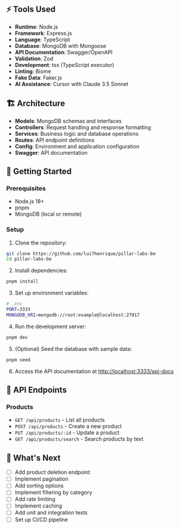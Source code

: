 ## ⚡ Tools Used

- **Runtime**: Node.js
- **Framework**: Express.js
- **Language**: TypeScript
- **Database**: MongoDB with Mongoose
- **API Documentation**: Swagger/OpenAPI
- **Validation**: Zod
- **Development**: tsx (TypeScript executor)
- **Linting**: Biome
- **Fake Data**: Faker.js
- **AI Assistance**: Cursor with Claude 3.5 Sonnet

## 🏗️ Architecture

- **Models**: MongoDB schemas and interfaces
- **Controllers**: Request handling and response formatting
- **Services**: Business logic and database operations
- **Routes**: API endpoint definitions
- **Config**: Environment and application configuration
- **Swagger**: API documentation

## 🚀 Getting Started

### Prerequisites

- Node.js 18+
- pnpm
- MongoDB (local or remote)

### Setup

1. Clone the repository:

```bash
git clone https://github.com/lui7henrique/pillar-labs-be
cd pillar-labs-be
```

2. Install dependencies:

```bash
pnpm install
```

3. Set up environment variables:

```bash
# .env
PORT=3333
MONGODB_URI=mongodb://root:example@localhost:27017
```

4. Run the development server:

```bash
pnpm dev
```

5. (Optional) Seed the database with sample data:

```bash
pnpm seed
```

6. Access the API documentation at [http://localhost:3333/api-docs](http://localhost:3333/api-docs)

## 📡 API Endpoints

### Products

- `GET /api/products` - List all products
- `POST /api/products` - Create a new product
- `PUT /api/products/:id` - Update a product
- `GET /api/products/search` - Search products by text

## 🎯 What's Next

- [ ] Add product deletion endpoint
- [ ] Implement pagination
- [ ] Add sorting options
- [ ] Implement filtering by category
- [ ] Add rate limiting
- [ ] Implement caching
- [ ] Add unit and integration tests
- [ ] Set up CI/CD pipeline

